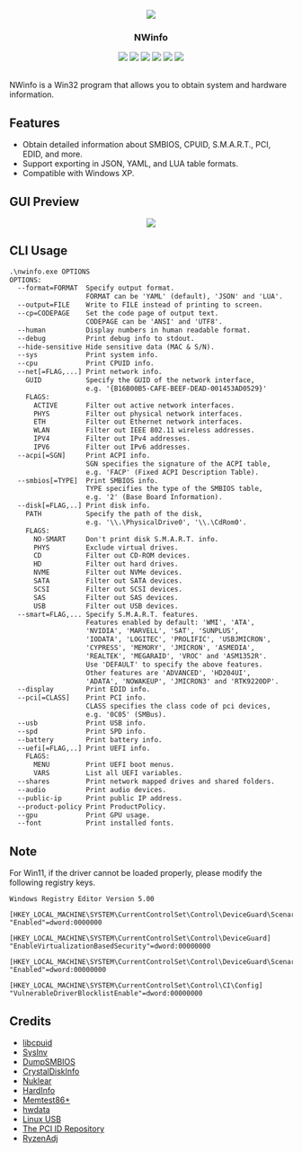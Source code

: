<br />
<div align="center">
  <img src="./icon.ico">
  <h3 align="center">NWinfo</h3>
  <img src="https://img.shields.io/github/stars/a1ive/nwinfo?style=flat&label=%E2%98%85&color=grey">
  <img src="https://img.shields.io/github/license/a1ive/nwinfo?logo=unlicense&label=&color=ad1453">
  <img src="https://img.shields.io/github/downloads/a1ive/nwinfo/total?label=%E2%87%A9&labelColor=blue&color=blue">
  <img src="https://img.shields.io/github/v/release/a1ive/nwinfo?label=%F0%9F%93%A6&labelColor=cyan&color=cyan">
  <img src="https://img.shields.io/github/languages/top/a1ive/nwinfo?logo=c&label=&color=1453ad">
  <img src="https://img.shields.io/github/actions/workflow/status/a1ive/nwinfo/msbuild.yml?logo=github&label=">
</div>
<br />

NWinfo is a Win32 program that allows you to obtain system and hardware information.

## Features
* Obtain detailed information about SMBIOS, CPUID, S.M.A.R.T., PCI, EDID, and more.
* Support exporting in JSON, YAML, and LUA table formats.
* Compatible with Windows XP.

## GUI Preview

<div align="center">
  <img src="./assets/images/demo.png">
</div>

## CLI Usage
```txt
.\nwinfo.exe OPTIONS
OPTIONS:
  --format=FORMAT  Specify output format.
                   FORMAT can be 'YAML' (default), 'JSON' and 'LUA'.
  --output=FILE    Write to FILE instead of printing to screen.
  --cp=CODEPAGE    Set the code page of output text.
                   CODEPAGE can be 'ANSI' and 'UTF8'.
  --human          Display numbers in human readable format.
  --debug          Print debug info to stdout.
  --hide-sensitive Hide sensitive data (MAC & S/N).
  --sys            Print system info.
  --cpu            Print CPUID info.
  --net[=FLAG,...] Print network info.
    GUID           Specify the GUID of the network interface,
                   e.g. '{B16B00B5-CAFE-BEEF-DEAD-001453AD0529}'
    FLAGS:
      ACTIVE       Filter out active network interfaces.
      PHYS         Filter out physical network interfaces.
      ETH          Filter out Ethernet network interfaces.
      WLAN         Filter out IEEE 802.11 wireless addresses.
      IPV4         Filter out IPv4 addresses.
      IPV6         Filter out IPv6 addresses.
  --acpi[=SGN]     Print ACPI info.
                   SGN specifies the signature of the ACPI table,
                   e.g. 'FACP' (Fixed ACPI Description Table).
  --smbios[=TYPE]  Print SMBIOS info.
                   TYPE specifies the type of the SMBIOS table,
                   e.g. '2' (Base Board Information).
  --disk[=FLAG,..] Print disk info.
    PATH           Specify the path of the disk,
                   e.g. '\\.\PhysicalDrive0', '\\.\CdRom0'.
    FLAGS:
      NO-SMART     Don't print disk S.M.A.R.T. info.
      PHYS         Exclude virtual drives.
      CD           Filter out CD-ROM devices.
      HD           Filter out hard drives.
      NVME         Filter out NVMe devices.
      SATA         Filter out SATA devices.
      SCSI         Filter out SCSI devices.
      SAS          Filter out SAS devices.
      USB          Filter out USB devices.
  --smart=FLAG,... Specify S.M.A.R.T. features.
                   Features enabled by default: 'WMI', 'ATA',
                   'NVIDIA', 'MARVELL', 'SAT', 'SUNPLUS',
                   'IODATA', 'LOGITEC', 'PROLIFIC', 'USBJMICRON',
                   'CYPRESS', 'MEMORY', 'JMICRON', 'ASMEDIA',
                   'REALTEK', 'MEGARAID', 'VROC' and 'ASM1352R'.
                   Use 'DEFAULT' to specify the above features.
                   Other features are 'ADVANCED', 'HD204UI',
                   'ADATA', 'NOWAKEUP', 'JMICRON3' and 'RTK9220DP'.
  --display        Print EDID info.
  --pci[=CLASS]    Print PCI info.
                   CLASS specifies the class code of pci devices,
                   e.g. '0C05' (SMBus).
  --usb            Print USB info.
  --spd            Print SPD info.
  --battery        Print battery info.
  --uefi[=FLAG,..] Print UEFI info.
    FLAGS:
      MENU         Print UEFI boot menus.
      VARS         List all UEFI variables.
  --shares         Print network mapped drives and shared folders.
  --audio          Print audio devices.
  --public-ip      Print public IP address.
  --product-policy Print ProductPolicy.
  --gpu            Print GPU usage.
  --font           Print installed fonts.
```

## Note
For Win11, if the driver cannot be loaded properly, please modify the following registry keys.
```
Windows Registry Editor Version 5.00

[HKEY_LOCAL_MACHINE\SYSTEM\CurrentControlSet\Control\DeviceGuard\Scenarios\HypervisorEnforcedCodeIntegrity]
"Enabled"=dword:0000000

[HKEY_LOCAL_MACHINE\SYSTEM\CurrentControlSet\Control\DeviceGuard]
"EnableVirtualizationBasedSecurity"=dword:00000000

[HKEY_LOCAL_MACHINE\SYSTEM\CurrentControlSet\Control\DeviceGuard\Scenarios\SystemGuard]
"Enabled"=dword:00000000

[HKEY_LOCAL_MACHINE\SYSTEM\CurrentControlSet\Control\CI\Config]
"VulnerableDriverBlocklistEnable"=dword:00000000
```

## Credits

* [libcpuid](https://libcpuid.sourceforge.net)
* [SysInv](https://github.com/cavaliercoder/sysinv)
* [DumpSMBIOS](https://github.com/KunYi/DumpSMBIOS)
* [CrystalDiskInfo](https://github.com/hiyohiyo/CrystalDiskInfo)
* [Nuklear](https://github.com/Immediate-Mode-UI/Nuklear)
* [HardInfo](https://github.com/lpereira/hardinfo)
* [Memtest86+](https://github.com/memtest86plus/memtest86plus)
* [hwdata](https://github.com/vcrhonek/hwdata)
* [Linux USB](http://www.linux-usb.org)
* [The PCI ID Repository](https://pci-ids.ucw.cz)
* [RyzenAdj](https://github.com/FlyGoat/RyzenAdj)
